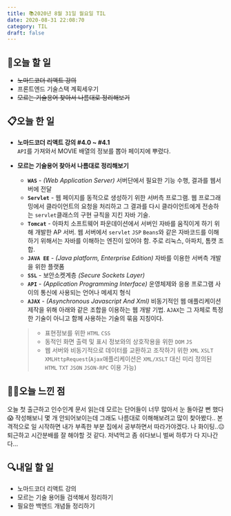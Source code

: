 ```yaml
---
title: 📚2020년 8월 31일 월요일 TIL
date: 2020-08-31 22:08:70
category: TIL
draft: false
---
```


## 🥅오늘 할 일

- ~~노마드코더 리액트 강의~~
- 프론트엔드 기술스택 계획세우기
- ~~모르는 기술용어 찾아서 나름대로 정리해보기~~

## 📋오늘 한 일

- **노마드코더 리액트 강의 #4.0 ~ #4.1**  
  `API`를 가져와서 MOVIE 배열의 정보를 뽑아 페이지에 뿌렸다.

- **모르는 기술용어 찾아서 나름대로 정리해보기**

  - **`WAS`** - _(Web Application Server)_ 서버단에서 필요한 기능 수행, 결과를 웹서버에 전달
  - **`Servlet`** - 웹 페이지를 동적으로 생성하기 위한 서버측 프로그램. 웹 프로그래밍에서 클라이언트의 요청을 처리하고 그 결과를 다시 클라이언트에게 전송하는 `servlet`클래스의 구현 규칙을 지킨 자바 기술.
  - **`Tomcat`** - 아파치 소프트웨어 파운데이션에서 서버인 자바를 움직이게 하기 위해 개발한 AP 서버. 웹 서버에서 `servlet` `JSP` `Beans`와 같은 자바코드를 이해하기 위해서는 자바를 이해하는 엔진이 있어야 함. 주로 리눅스, 아파치, 톰캣 조합.
  - **`JAVA EE`** - _(Java platform, Enterprise Edition)_ 자바를 이용한 서버측 개발을 위한 플랫폼
  - **`SSL`** - 보안소켓계층 _(Secure Sockets Layer)_
  - **`API`** - _(Application Programming Interface)_ 운영체제와 응용 프로그램 사이의 통신에 사용되는 언어나 메세지 형식
  - **`AJAX`** - _(Asynchronous Javascript And Xml)_ 비동기적인 웹 애플리케이션 제작을 위해 아래와 같은 조합을 이용하는 웹 개발 기법. `AJAX`는 그 자체로 특정한 기술이 아니고 함께 사용하는 기술의 묶음 지칭이다.  

   > - 표현정보를 위한 `HTML` `CSS`
   > - 동적인 화면 출력 및 표시 정보와의 상호작용을 위한 `DOM` `JS`
   > - 웹 서버와 비동기적으로 데이터를 교환하고 조작하기 위한 `XML` `XSLT` `XMLHttpRequest`(`Ajax`애플리케이션은 `XML/XSLT` 대신 미리 정의된 `HTML` `TXT` `JSON` `JSON-RPC` 이용 가능)

## ✍🏻오늘 느낀 점

오늘 첫 출근하고 인수인계 문서 읽는데 모르는 단어들이 너무 많아서 눈 돌아갈 뻔 했다😱 작성해보니 몇 개 안되어보이는데 그래도 나름대로 이해해보려고 많이 찾아봤다.. 본격적으로 일 시작하면 내가 부족한 부분 집에서 공부하면서 따라가야겠다. 나 화이팅..😐 퇴근하고 시간분배를 잘 해야할 것 같다. 저녁먹고 좀 쉬다보니 벌써 하루가 다 지나간다...

## :mag:내일 할 일

- 노마드코더 리액트 강의
- 모르는 기술 용어들 검색해서 정리하기
- 필요한 백엔드 개념들 정리하기
